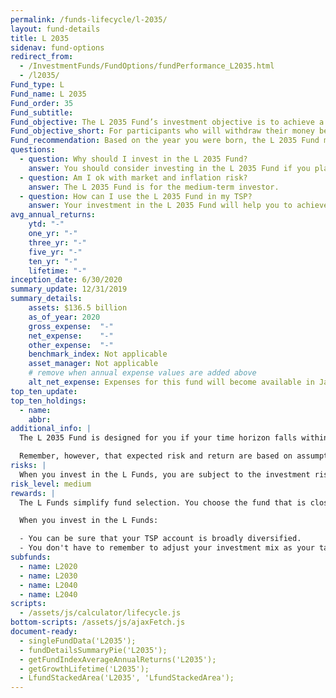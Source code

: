 ```yaml
---
permalink: /funds-lifecycle/l-2035/
layout: fund-details
title: L 2035
sidenav: fund-options
redirect_from:
  - /InvestmentFunds/FundOptions/fundPerformance_L2035.html
  - /l2035/
Fund_type: L
Fund_name: L 2035
Fund_order: 35
Fund_subtitle:
Fund_objective: The L 2035 Fund’s investment objective is to achieve a moderate to high level of growth with a low emphasis on preservation of assets. The Fund's allocation in the G, F, C, S, and I Funds is adjusted quarterly. The L 2035 Fund will roll into the L Income Fund automatically in July 2035 when its allocation becomes the same as the allocation of the L Income Fund.
Fund_objective_short: For participants who will withdraw their money beginning 2033 through 2037.
Fund_recommendation: Based on the year you were born, the L 2035 Fund may be a good choice for you because you may have time to ride out any fluctuations in the market.
questions:
  - question: Why should I invest in the L 2035 Fund?
    answer: You should consider investing in the L 2035 Fund if you plan to withdraw from your account between 2033 – 2037.
  - question: Am I ok with market and inflation risk?
    answer: The L 2035 Fund is for the medium-term investor.
  - question: How can I use the L 2035 Fund in my TSP?
    answer: Your investment in the L 2035 Fund will help you to achieve the best expected return for the amount of expected risk that is appropriate for your time horizon. The L 2035 Fund makes the investing process easy for you because you do not have to figure out how to diversify your account or how and when to rebalance - it’s done for you.
avg_annual_returns:
    ytd: "-"
    one_yr: "-"
    three_yr: "-"
    five_yr: "-"
    ten_yr: "-"
    lifetime: "-"
inception_date: 6/30/2020
summary_update: 12/31/2019
summary_details:
    assets: $136.5 billion
    as_of_year: 2020
    gross_expense:  "-"
    net_expense:    "-"
    other_expense:  "-"
    benchmark_index: Not applicable
    asset_manager: Not applicable
    # remove when annual expense values are added above
    alt_net_expense: Expenses for this fund will become available in January 2021.
top_ten_update:
top_ten_holdings:
  - name:
    abbr:
additional_info: |
  The L 2035 Fund is designed for you if your time horizon falls within the 2033 through 2037 range. The asset allocation of this fund is adjusted quarterly, moving to a more conservative mix, gradually approaching that of the L Income Fund. Between quarterly adjustments, the asset allocation of the L 2035 Fund is maintained through daily rebalancing to the fund’s target allocation.

  Remember, however, that expected risk and return are based on assumptions about future economic conditions and investment performance. There is no guaranteed rate of return for any period, either short-term or long-term. For the fund’s historical returns, visit [Share Price History]({{ site.baseurl }}/fund-performance/share-price-history/). Past performance does not guarantee future results.
risks: |
  When you invest in the L Funds, you are subject to the investment risks associated with the G, F, C, S, and I funds. Your account is not guaranteed against loss. The L Funds can have periods of gain and loss, just as the individual TSP funds do.
risk_level: medium
rewards: |
  The L Funds simplify fund selection. You choose the fund that is closest to your target date (or, if your target date falls between the target dates that are offered, you can split your account between the two target date funds closest to your time horizon).

  When you invest in the L Funds:

  - You can be sure that your TSP account is broadly diversified.
  - You don't have to remember to adjust your investment mix as your target date approaches - it's done for you.
subfunds:
  - name: L2020
  - name: L2030
  - name: L2040
  - name: L2040
scripts:
  - /assets/js/calculator/lifecycle.js
bottom-scripts: /assets/js/ajaxFetch.js
document-ready:
  - singleFundData('L2035');
  - fundDetailsSummaryPie('L2035');
  - getFundIndexAverageAnnualReturns('L2035');
  - getGrowthLifetime('L2035');
  - LfundStackedArea('L2035', 'LfundStackedArea');
---
```

